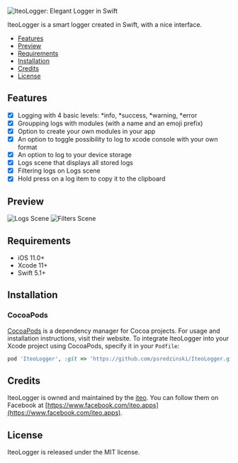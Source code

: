 ![IteoLogger: Elegant Logger in Swift](https://raw.githubusercontent.com/psredzinski/IteoLogger/master/Preview/iteo_logo.png)

IteoLogger is a smart logger created in Swift, with a nice interface.

- [Features](#features)
- [Preview](#preview)
- [Requirements](#requirements)
- [Installation](#installation)
- [Credits](#credits)
- [License](#license)

## Features

- [x] Logging with 4 basic levels: *info, *success, *warning, *error
- [x] Groupping logs with modules (with a name and an emoji prefix)
- [x] Option to create your own modules in your app
- [x] An option to toggle possibility to log to xcode console with your own format
- [x] An option to log to your device storage
- [x] Logs scene that displays all stored logs
- [x] Filtering logs on Logs scene
- [x] Hold press on a log item to copy it to the clipboard

## Preview

![Logs Scene](https://raw.githubusercontent.com/psredzinski/IteoLogger/master/Preview/log_scene.png)
![Filters Scene](https://raw.githubusercontent.com/psredzinski/IteoLogger/master/Preview/filters_scene.png)

## Requirements

- iOS 11.0+
- Xcode 11+
- Swift 5.1+

## Installation

### CocoaPods

[CocoaPods](https://cocoapods.org) is a dependency manager for Cocoa projects. For usage and installation instructions, visit their website. To integrate IteoLogger into your Xcode project using CocoaPods, specify it in your `Podfile`:

```ruby
pod 'IteoLogger', :git => 'https://github.com/psredzinski/IteoLogger.git'
```

## Credits

IteoLogger is owned and maintained by the [iteo](http://iteo.com). You can follow them on Facebook at [https://www.facebook.com/iteo.apps](https://www.facebook.com/iteo.apps).

## License

IteoLogger is released under the MIT license.
